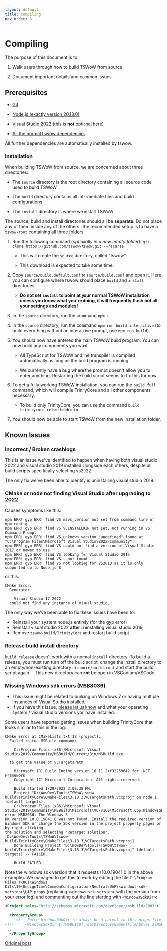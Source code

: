 ```yaml
---
layout: default
title: Compiling
nav_order: 3
---
```


# Compiling

The purpose of this document is to:

1. Walk users through how to build TSWoW from source

2. Document important details and common issues

## Prerequisites

- [Git](https://github.com/git-for-windows/git/releases/download/v2.30.0.windows.2/Git-2.30.0.2-64-bit.exe)

- [Node.js (exactly version 20.18.0)](https://nodejs.org/dist/v20.18.0/node-v20.18.0-x64.msi)

- [Visual Studio 2022](https://visualstudio.microsoft.com/downloads/) (this is **not** optional here)

- [All the normal tswow dependencies](https://tswow.github.io/tswow-wiki/install/repack)

All further dependencies are automatically installed by tswow.

### Installation

When building TSWoW from source, we are concerned about three directories: 

- The `source` directory is the root directory containing all source code used to build TSWoW. 

- The `build` directory contains all intermediate files and build configurations

- The `install` directory is where we install TSWoW

The source, build and install directories should all be **separate**. Do not place any of them inside any of the others. The recommended setup is to have a `tswow-root` containing all three folders.

1. Run the following command (_optionally in a new empty folder_): `git clone https://github.com/tswow/tswow.git --recurse`

    - This will create the `source` directory, called "tswow".

    - This download is expected to take some time.
  
2. Copy `source/build.default.conf` to `source/build.conf` and open it. Here you can configure where tswow should place `build` and `install` directories. 

    - <span>**Do not set `install` to point at your normal TSWoW installation unless you know what you're doing, it will frequently flush out all your settings and modules!**</span>
  
3. In the `source` directory, run the command `npm i`

4. In the `source` directory, run the command `npm run build-interactive` (to build everything without an interactive prompt, use `npm run build`).
        
5. You should now have entered the main TSWoW build program. You can now build any components you want

    - All TypeScript for TSWoW and the transpiler is compiled automatically as long as the build program is running

    - We currently have a bug where the prompt doesn't allow you to enter anything. Restarting the build script seems to fix this for now.

6. To get a fully working TSWoW installation, you can run the `build full` command, which will compile TrinityCore and all other components necessary. 

    - <span>To build only TrinityCore, you can use the command `build trinitycore-relwithdebinfo`</span>

7. You should now be able to start TSWoW from the new installation folder.

## Known Issues

### Incorrect / Broken crashlogs

This is an issue we've identified to happen when having both visual studio 2022 and visual studio 2019 installed alongside each others, despite all build scripts specifically selecting vs2022.

The only fix we've been able to identify is uninstalling visual studio 2019.

### CMake or node not finding Visual Studio after upgrading to 2022

Causes symptoms like this:

```
npm ERR! gyp ERR! find VS msvs_version not set from command line or npm config
npm ERR! gyp ERR! find VS VCINSTALLDIR not set, not running in VS Command Prompt
npm ERR! gyp ERR! find VS unknown version "undefined" found at "C:\Program Files\Microsoft Visual Studio\2022\Community"
npm ERR! gyp ERR! find VS could not find a version of Visual Studio 2017 or newer to use
npm ERR! gyp ERR! find VS looking for Visual Studio 2015
npm ERR! gyp ERR! find VS - not found
npm ERR! gyp ERR! find VS not looking for VS2013 as it is only supported up to Node.js 8
```

or this:

```
CMake Error:
  Generator
    
    Visual Studio 17 2022
  could not find any instance of Visual studio.
```

The only way we've been able to fix these issues have been to:

- Reinstall your system node.js entirely (for the gyp error)
- Reinstall visual studio 2022 **after** uninstalling visual studio 2019
- Remove `tswow-build/TrinityCore` and restart build script

### Release build install directory
`build release` doesn't work with a normal `install` directory. To build a release, you must run turn off the build script, change the install directory to an empty/non-existing directory in `source/build.conf` and start the build script again.
    - <span>This new directory can **not** be open in VSCodium/VSCode.</span>

### Missing Windows sdk errors (MSB8036)

- This issue might be related to building on Windows 7 or having multiple instances of Visual Studio installed.
- If you have this issue, [please let us know](https://discord.gg/M89n6TZh9x) and what your operating system / visual studio versions you have installed.

Some users have reported getting issues when building TrinityCore that looks similar to this in the log:

```
CMake Error at CMakeLists.txt:18 (project):
  Failed to run MSBuild command:

    C:/Program Files (x86)/Microsoft Visual Studio/2019/Community/MSBuild/Current/Bin/MSBuild.exe

  to get the value of VCTargetsPath:

    Microsoft (R) Build Engine version 16.11.2+f32259642 for .NET Framework
    Copyright (C) Microsoft Corporation. All rights reserved.

    Build started 1/29/2022 3:09:38 PM.
    Project "D:\WowDev\Tools\TSWoW\tswow-build\TrinityCore\CMakeFiles\3.18.3\VCTargetsPath.vcxproj" on node 1 (default targets).
    C:\Program Files (x86)\Microsoft Visual Studio\2019\Community\MSBuild\Microsoft\VC\v160\Microsoft.Cpp.WindowsSDK.targets(46,5): error MSB8036: The Windows S
DK version 10.0.19041.0 was not found. Install the required version of Windows SDK or change the SDK version in the project property pages or by right-clicking
the solution and selecting "Retarget solution". [D:\WowDev\Tools\TSWoW\tswow-build\TrinityCore\CMakeFiles\3.18.3\VCTargetsPath.vcxproj]
    Done Building Project "D:\WowDev\Tools\TSWoW\tswow-build\TrinityCore\CMakeFiles\3.18.3\VCTargetsPath.vcxproj" (default targets) -- FAILED.

    Build FAILED.
```

Note the windows sdk version that it requests (10.0.19041.0 in the above example). We managed to get this to work by editing the file `C:\Program Files (x86)\Windows Kits\10\DesignTime\CommonConfiguration\Neutral\UAP\<windows-sdk-version>\UAP.props` (replacing `<windows-sdk-version>` with the version from your error log) and commenting out the line starting with `<WindowsSdkDir>`:

```xml
<Project xmlns="http://schemas.microsoft.com/developer/msbuild/2003">

  <PropertyGroup>
     <!-- Force WindowsSdkDir to always be a parent to this props file -->
<!--     <WindowsSdkDir>$([MSBUILD]::GetDirectoryNameOfFileAbove('$(MSBUILDTHISFILEDIRECTORY)', 'sdkmanifest.xml'))</WindowsSdkDir> -->
...
  </PropertyGroup>
```

[Original post](https://gitlab.kitware.com/cmake/cmake/-/issues/22440#note_986549)
